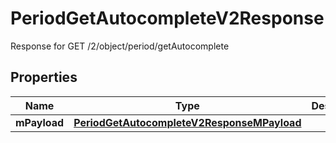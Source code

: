 

# PeriodGetAutocompleteV2Response

Response for GET /2/object/period/getAutocomplete

## Properties

| Name | Type | Description | Notes |
|------------ | ------------- | ------------- | -------------|
|**mPayload** | [**PeriodGetAutocompleteV2ResponseMPayload**](PeriodGetAutocompleteV2ResponseMPayload.md) |  |  |



